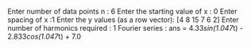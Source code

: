 Enter number of data points n : 6
Enter the starting value of x : 0
Enter spacing of x :1
Enter the y values (as a row vector): [4 8 15 7 6 2]
Enter number of harmonics required : 1
Fourier series :  ans = 4.33*sin(1.047*t) - 2.833*cos(1.047*t) + 7.0 
>> 
